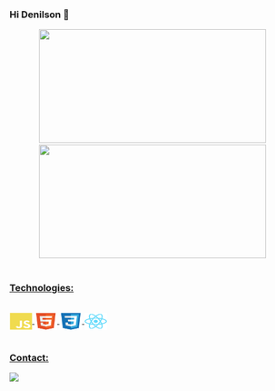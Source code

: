 ### Hi Denilson 👋
 

<div align="center">
  <a href="https://github.com/denilsonss">
  <img height="200px" width="400px" src="https://github-readme-stats.vercel.app/api?username=denilsonss&show_icons=true&theme=dark&include_all_commits=true&count_private=true"/>
  <img height="200px" width="400px" src="https://github-readme-stats.vercel.app/api/top-langs/?username=denilsonss&layout=compact&langs_count=7&theme=dark"/>
</div>

  #
  
### Technologies:

  <div style="display: inline_block"><br>
  <img align="center" alt="Dida-Js" height="30" width="40" src="https://raw.githubusercontent.com/devicons/devicon/master/icons/javascript/javascript-plain.svg">
  <img align="center" alt="Dida-HTML" height="30" width="40" src="https://raw.githubusercontent.com/devicons/devicon/master/icons/html5/html5-original.svg">
  <img align="center" alt="Dida-CSS" height="30" width="40" src="https://raw.githubusercontent.com/devicons/devicon/master/icons/css3/css3-original.svg">
  <img align="center" alt="Dida-React" height="30" width="40" src="https://raw.githubusercontent.com/devicons/devicon/master/icons/react/react-original.svg">
</div>
  
 #
  
### Contact:
  
<div> 
  <a href="https://www.linkedin.com/in/denilson-de-sousa-soares-08b737209/" target="_blank"><img src="https://img.shields.io/badge/-LinkedIn-%230077B5?style=for-the-badge&logo=linkedin&logoColor=white" target="_blank"></a> 
</div>
  
  
 
